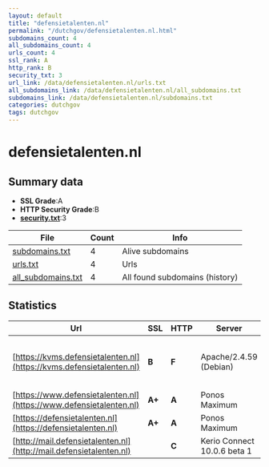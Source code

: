 ```yaml
---
layout: default
title: "defensietalenten.nl"
permalink: "/dutchgov/defensietalenten.nl.html"
subdomains_count: 4
all_subdomains_count: 4
urls_count: 4
ssl_rank: A
http_rank: B
security_txt: 3
url_link: /data/defensietalenten.nl/urls.txt
all_subdomains_link: /data/defensietalenten.nl/all_subdomains.txt
subdomains_link: /data/defensietalenten.nl/subdomains.txt
categories: dutchgov
tags: dutchgov
---
```



# defensietalenten.nl
## Summary data


 - **SSL Grade**:A
 - **HTTP Security Grade**:B
 - **[security.txt](https://www.digitaleoverheid.nl/nieuws/standaard-security-txt-nu-verplicht-voor-overheid/)**:3


| File       | Count | Info |
|------------|-------|------|
|[subdomains.txt](/DutchGovScope/data/defensietalenten.nl/subdomains.txt)|4|Alive subdomains|
|[urls.txt](/DutchGovScope/data/defensietalenten.nl/urls.txt)|4|Urls|
|[all_subdomains.txt](/DutchGovScope/data/defensietalenten.nl/all_subdomains.txt)|4|All found subdomains (history)|


## Statistics


| Url | SSL | HTTP | Server | Cookie | HSTS | CORS | CTO | CSP | XFO | XXP | RP |FP| Tech |Title |
|--------|-------|-------|------|------|------|------|------|------|------|------|------|------|------|------|
|[https://kvms.defensietalenten.nl](https://kvms.defensietalenten.nl)| **B**| **F**|Apache/2.4.59 (Debian)| | | | | | | | :white_check_mark: | |Apache HTTP Server:2.4.59 Debian PHP:8.1.29||
|[https://www.defensietalenten.nl](https://www.defensietalenten.nl)| **A+**| **A**|Ponos Maximum| |:white_check_mark: | | |:warning: | :white_check_mark: | :white_check_mark: | :white_check_mark: | |HSTS||
|[https://defensietalenten.nl](https://defensietalenten.nl)| **A+**| **A**|Ponos Maximum| |:white_check_mark: | | |:warning: | :white_check_mark: | :white_check_mark: | :white_check_mark: | |HSTS||
|[http://mail.defensietalenten.nl](http://mail.defensietalenten.nl)| | **C**|Kerio Connect 10.0.6 beta 1| | | | |:warning: | :white_check_mark: | :white_check_mark: | :white_check_mark: | |||

